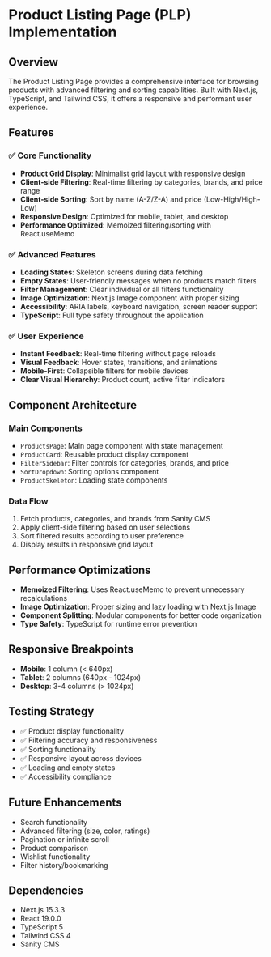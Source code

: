 # Product Listing Page (PLP) Implementation

## Overview
The Product Listing Page provides a comprehensive interface for browsing products with advanced filtering and sorting capabilities. Built with Next.js, TypeScript, and Tailwind CSS, it offers a responsive and performant user experience.

## Features

### ✅ Core Functionality
- **Product Grid Display**: Minimalist grid layout with responsive design
- **Client-side Filtering**: Real-time filtering by categories, brands, and price range
- **Client-side Sorting**: Sort by name (A-Z/Z-A) and price (Low-High/High-Low)
- **Responsive Design**: Optimized for mobile, tablet, and desktop
- **Performance Optimized**: Memoized filtering/sorting with React.useMemo

### ✅ Advanced Features
- **Loading States**: Skeleton screens during data fetching
- **Empty States**: User-friendly messages when no products match filters
- **Filter Management**: Clear individual or all filters functionality
- **Image Optimization**: Next.js Image component with proper sizing
- **Accessibility**: ARIA labels, keyboard navigation, screen reader support
- **TypeScript**: Full type safety throughout the application

### ✅ User Experience
- **Instant Feedback**: Real-time filtering without page reloads
- **Visual Feedback**: Hover states, transitions, and animations
- **Mobile-First**: Collapsible filters for mobile devices
- **Clear Visual Hierarchy**: Product count, active filter indicators

## Component Architecture

### Main Components
- `ProductsPage`: Main page component with state management
- `ProductCard`: Reusable product display component
- `FilterSidebar`: Filter controls for categories, brands, and price
- `SortDropdown`: Sorting options component
- `ProductSkeleton`: Loading state components

### Data Flow
1. Fetch products, categories, and brands from Sanity CMS
2. Apply client-side filtering based on user selections
3. Sort filtered results according to user preference
4. Display results in responsive grid layout

## Performance Optimizations
- **Memoized Filtering**: Uses React.useMemo to prevent unnecessary recalculations
- **Image Optimization**: Proper sizing and lazy loading with Next.js Image
- **Component Splitting**: Modular components for better code organization
- **Type Safety**: TypeScript for runtime error prevention

## Responsive Breakpoints
- **Mobile**: 1 column (< 640px)
- **Tablet**: 2 columns (640px - 1024px)
- **Desktop**: 3-4 columns (> 1024px)

## Testing Strategy
- ✅ Product display functionality
- ✅ Filtering accuracy and responsiveness
- ✅ Sorting functionality
- ✅ Responsive layout across devices
- ✅ Loading and empty states
- ✅ Accessibility compliance

## Future Enhancements
- Search functionality
- Advanced filtering (size, color, ratings)
- Pagination or infinite scroll
- Product comparison
- Wishlist functionality
- Filter history/bookmarking

## Dependencies
- Next.js 15.3.3
- React 19.0.0
- TypeScript 5
- Tailwind CSS 4
- Sanity CMS 